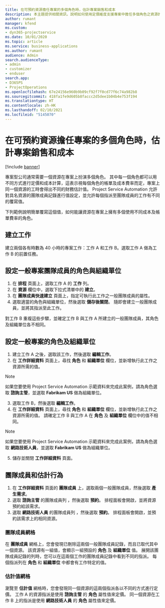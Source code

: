 ```yaml
---
title: 在可預約資源擔任專案的多個角色時，估計專案銷售和成本
description: 本主題提供相關資訊，說明如何使用定價維度支援專案中擔任多個角色之資源的定價和成本計算。
author: rumant
manager: kfend
ms.custom:
- dyn365-projectservice
ms.date: 10/01/2020
ms.topic: article
ms.service: business-applications
ms.author: rumant
audience: Admin
search.audienceType:
- admin
- customizer
- enduser
search.app:
- D365PS
- ProjectOperations
ms.openlocfilehash: 67e24156e960b9b09cf92f7f0cd77f6c74a982b8
ms.sourcegitcommit: 418fa1fe9d605b8faccc2d5dee1b04b4e753f194
ms.translationtype: HT
ms.contentlocale: zh-HK
ms.lasthandoff: 02/10/2021
ms.locfileid: "5145070"
---
```

# <a name="estimate-project-sales-and-costs-when-a-bookable-resource-fills-multiple-roles-for-a-project"></a>在可預約資源擔任專案的多個角色時，估計專案銷售和成本 

[!include [banner](../includes/psa-now-project-operations.md)]

專案型公司通常需要一個資源在專案上扮演多個角色。 其中每一個角色都可以用不同方式進行定價和成本計算，這表示視每個角色的帳單及成本費率而定，專案上同一個資源的工時會得出不同的財務估計值。 Project Service Automation 允許對具名資源的團隊成員記錄進行值設定，並允許每個指派至團隊成員的工作有不同的覆寫值。

下列範例說明簡單覆寫這個值，如何能讓資源在專案上擁有多個使用不同成本及帳單費率的角色。

## <a name="create-tasks"></a>建立工作
建立兩個各有時數為 40 小時的專案工作：工作 A 和工作 B。選取工作 A 做為工作 B 的前置任務。

## <a name="set-up-role-and-organization-unit-for-a-generic-project-team-member"></a>設定一般專案團隊成員的角色與組織單位

1. 在 **排程** 頁面上，選取工作 A 的 **工作** 列。 
2. 在 **資源** 欄位中，選取下拉式清單中的 **建立**。
3. 在 **團隊成員快速建立** 頁面上，指定可執行此工作之一般團隊成員的屬性。
4. 選取適當的角色與組織單位，然後選取 **儲存後關閉**。 隨即會建立一般團隊成員，並將其指派至此工作。 

對工作 B 重複這些步驟，並確定工作 B 與工作 A 所建立的一般團隊成員，其角色及組織單位各不相同。 

## <a name="set-up-role-and-organization-unit-for-a-project-task"></a>設定一般專案的角色及組織單位

1. 建立工作 A 之後，選取該工作，然後選取 **編輯工作**。
2. 在 **工作詳細資料** 頁面上，尋找 **角色** 和 **組織單位** 欄位，並新增執行此工作之資源所需的值。 

  > [!NOTE]
  > 如果您要使用 Project Service Automation 示範資料來完成此案例，請為角色選取 **諮詢主管**，並選取 **Fabrikam US** 做為組織單位。

3. 選取工作 B，然後選取 **編輯工作**。
4. 在 **工作詳細資料** 頁面上，尋找 **角色** 和 **組織單位** 欄位，並新增執行此工作之資源所需的值。 請確定工作 B 與工作 A 在 **角色** 及 **組織單位** 欄位中的值不相同。 

  > [!NOTE]
  > 如果您要使用 Project Service Automation 示範資料來完成此案例，請為角色選取 **網路技術人員**，並選取 **Fabrikam US** 做為組織單位。

5. 儲存並關閉 **工作詳細資料** 頁面。 

## <a name="team-member-and-estimates-behavior"></a>團隊成員和估計行為 

1. 在 **工作詳細資料** 頁面的 **團隊成員** 上，選取兩個一般團隊成員，然後選取 **產生需求**。 
2. 選取 **諮詢主管** 的團隊成員列 ，然後選取 **預約**。 排程面板會開啟，並將資源預約給該需求。
3. 選取 **網路技術人員** 的團隊成員列 ，然後選取 **預約**。 排程面板會開啟，並預約該需求上的相同資源。

### <a name="team-member-grid"></a>團隊成員網格 
在 **團隊成員** 網格上，您會發現已刪除這兩個一般團隊成員記錄，而且已取代其中一個資源。 該資源有一組值，會顯示一組預設的 **角色** 及 **組織單位** 值。
展開該團隊成員記錄的列時，您可以在這兩個工作的團隊成員記錄中看到不同的指派。 每個指派列在 **角色** 和 **組織單位** 中都會有工作特定的值。 

### <a name="estimates-grid"></a>估計值網格 
瀏覽至 **估計值** 網格時，您會發現同一個資源的這兩個指派各以不同的方式進行定價。
工作 A 的資源指派是使用 **諮詢主管** 的 **角色** 屬性值來定價。 同一個資源在工作 B 上的指派是使用 **網路技術人員** 的 **角色** 屬性值來定價。

